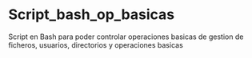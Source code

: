# Script_bash_op_basicas
Script en Bash para poder controlar operaciones basicas de gestion de ficheros, usuarios, directorios y operaciones basicas
